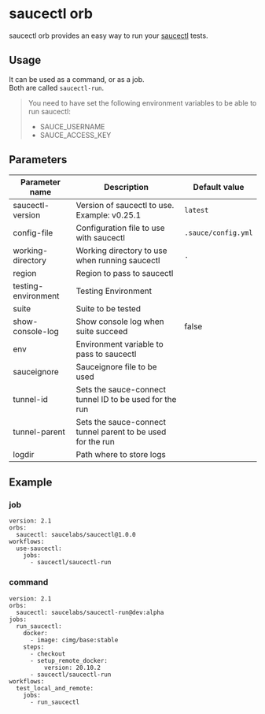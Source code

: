 # saucectl orb

saucectl orb provides an easy way to run your [saucectl](https://github.com/saucelabs/saucectl) tests.

## Usage

It can be used as a command, or as a job.\
Both are called `saucectl-run`.

> You need to have set the following environment variables to be able to run saucectl:
> - SAUCE_USERNAME
> - SAUCE_ACCESS_KEY

## Parameters

| Parameter name | Description | Default value |
| --- | --- | --- |
| saucectl-version | Version of saucectl to use. Example: v0.25.1 | `latest` |
| config-file | Configuration file to use with saucectl | `.sauce/config.yml` |
| working-directory | Working directory to use when running saucectl | `.` | 
| region | Region to pass to saucectl | |
| testing-environment | Testing Environment | |
| suite | Suite to be tested | |
| show-console-log | Show console log when suite succeed | false |
| env | Environment variable to pass to saucectl | |
| sauceignore | Sauceignore file to be used | |
| tunnel-id | Sets the sauce-connect tunnel ID to be used for the run | |
| tunnel-parent | Sets the sauce-connect tunnel parent to be used for the run | |
| logdir | Path where to store logs | |

## Example

### job

```
version: 2.1
orbs:
  saucectl: saucelabs/saucectl@1.0.0
workflows:
  use-saucectl:
    jobs:
      - saucectl/saucectl-run

```

### command

```
version: 2.1
orbs:
  saucectl: saucelabs/saucectl-run@dev:alpha
jobs:
  run_saucectl:
    docker:
      - image: cimg/base:stable
    steps:
      - checkout
      - setup_remote_docker:
          version: 20.10.2
      - saucectl/saucectl-run
workflows:
  test_local_and_remote:
    jobs:
      - run_saucectl
```

